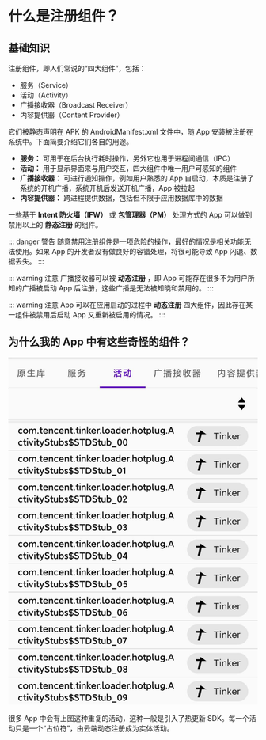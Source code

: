 # 什么是注册组件？

## 基础知识

注册组件，即人们常说的“四大组件”，包括：

- 服务（Service）
- 活动（Activity）
- 广播接收器（Broadcast Receiver）
- 内容提供器（Content Provider）

它们被静态声明在 APK 的 AndroidManifest.xml 文件中，随 App 安装被注册在系统中。下面简要介绍它们各自的用途。

- **服务：** 可用于在后台执行耗时操作，另外它也用于进程间通信（IPC）
- **活动：** 用于显示界面来与用户交互，四大组件中唯一用户可感知的组件
- **广播接收器：** 可进行通知操作，例如用户熟悉的 App 自启动，本质是注册了系统的开机广播，系统开机后发送开机广播，App 被拉起
- **内容提供器：** 跨进程提供数据，包括但不限于应用数据库中的数据

一些基于 **Intent 防火墙（IFW）** 或 **包管理器（PM）** 处理方式的 App 可以做到禁用以上的 **静态注册** 的组件。

::: danger 警告
随意禁用注册组件是一项危险的操作，最好的情况是相关功能无法使用。如果 App 的开发者没有做良好的容错处理，将很可能导致 App 闪退、数据丢失。
:::

::: warning 注意
广播接收器可以被 **动态注册** ，即 App 可能存在很多不为用户所知的广播被启动 App 后注册，这些广播是无法被知晓和禁用的。
:::

::: warning 注意
App 可以在应用启动的过程中 **动态注册** 四大组件，因此存在某一组件被禁用后启动 App 又重新被启用的情况。
:::

## 为什么我的 App 中有这些奇怪的组件？

![activity_tinker](./img/activity_tinker.jpg)

很多 App 中会有上图这种重复的活动，这种一般是引入了热更新 SDK。每一个活动只是一个“占位符”，由云端动态注册成为实体活动。